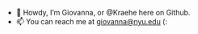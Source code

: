 - 👋 Howdy, I’m Giovanna, or @Kraehe here on Github.
- 📫 You can reach me at giovanna@nyu.edu (:

<!---
Kraehe/Kraehe is a ✨ special ✨ repository because its `README.md` (this file) appears on your GitHub profile.
You can click the Preview link to take a look at your changes.
--->
